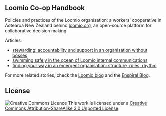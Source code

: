 ## Loomio Co-op Handbook

Policies and practices of the Loomio organisation: a workers' cooperative in Aotearoa New Zealand behind [loomio.org](http://loomio.org), an open-source platform for collaborative decision making.

Articles:

* [stewarding: accountability and support in an organisation without bosses](stewarding.md)
* [swimming safely in the ocean of Loomio internal communications](communications.md)
* [finding your way in an emergent organisation: structure, roles, rhythm](structure.md)

For more related stories, check the [Loomio blog](http://blog.loomio.org/category/articles-and-interviews/) and the [Enspiral Blog](http://blog.enspiral.com).


## License

![Creative Commons Licence](http://i.creativecommons.org/l/by-sa/3.0/88x31.png)
This work is licensed under a [Creative Commons Attribution-ShareAlike 3.0 Unported License](http://creativecommons.org/licenses/by-sa/3.0/deed.en_GB).
